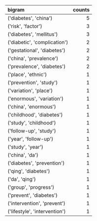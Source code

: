| bigram                        |   counts |
|:------------------------------|---------:|
| ('diabetes', 'china')         |        5 |
| ('risk', 'factor')            |        3 |
| ('diabetes', 'mellitus')      |        3 |
| ('diabetic', 'complication')  |        2 |
| ('gestational', 'diabetes')   |        2 |
| ('china', 'prevalence')       |        2 |
| ('prevalence', 'diabetes')    |        2 |
| ('place', 'ethnic')           |        1 |
| ('prevention', 'study')       |        1 |
| ('variation', 'place')        |        1 |
| ('enormous', 'variation')     |        1 |
| ('china', 'enormous')         |        1 |
| ('childhood', 'diabetes')     |        1 |
| ('study', 'childhood')        |        1 |
| ('follow-up', 'study')        |        1 |
| ('year', 'follow-up')         |        1 |
| ('study', 'year')             |        1 |
| ('china', 'da')               |        1 |
| ('diabetes', 'prevention')    |        1 |
| ('qing', 'diabetes')          |        1 |
| ('da', 'qing')                |        1 |
| ('group', 'progress')         |        1 |
| ('prevent', 'diabetes')       |        1 |
| ('intervention', 'prevent')   |        1 |
| ('lifestyle', 'intervention') |        1 |

